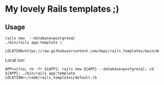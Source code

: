 # My lovely Rails templates ;)


## Usage

```
rails new  --database=postgresql
./bin/rails app:template \
  LOCATION=https://raw.githubusercontent.com/dapi/rails_templates/main/default.rb
```

Local run:

```
APP=vilna; rm -fr ${APP}; rails new ${APP} --database=postgresql; cd ${APP}; ./bin/rails app:template LOCATION=~/code/rails_templates/default.rb
```
